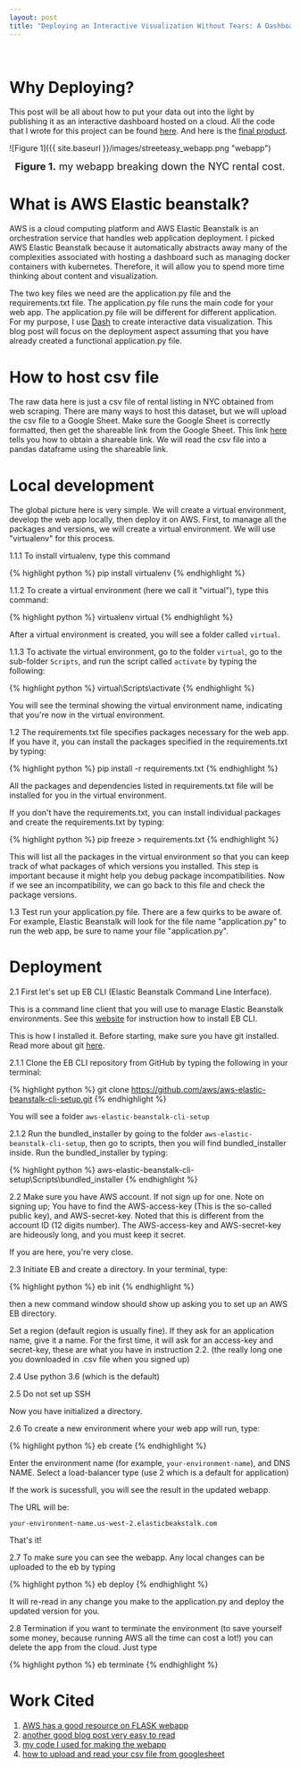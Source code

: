 ```yaml
---
layout: post
title: "Deploying an Interactive Visualization Without Tears: A Dashboard on Amazon Web Services"
---
```


<br>

# Why Deploying?

This post will be all about how to put your data out into the light by publishing it as an interactive dashboard hosted on a cloud. All the code that I wrote for this project can be found [here](https://github.com/VincentK1991/Streeteasy_dashboard_aws). And here is the [final product](http://streeteasy-dashboard-aws-dev.us-west-2.elasticbeanstalk.com/).

![Figure 1]({{ site.baseurl }}/images/streeteasy_webapp.png "webapp")
<p align="center">
    <font size="4"><b>Figure 1.</b> my webapp breaking down the NYC rental cost.</font>
</p>

# What is AWS Elastic beanstalk?

AWS is a cloud computing platform and AWS Elastic Beanstalk is an orchestration service that handles web application deployment. I picked AWS Elastic Beanstalk because it automatically abstracts away many of the complexities associated with hosting a dashboard such as managing docker containers with kubernetes. Therefore, it will allow you to spend more time thinking about content and visualization. 

The two key files we need are the application.py file and the requirements.txt file. The application.py file runs the main code for your web app. The application.py file will be different for different application. For my purpose, I use [Dash](https://dash.plotly.com/introduction) to create interactive data visualization. This blog post will focus on the deployment aspect assuming that you have already created a functional application.py file.


# How to host csv file

The raw data here is just a csv file of rental listing in NYC obtained from web scraping. There are many ways to host this dataset, but we will upload the csv file to a Google Sheet. Make sure the Google Sheet is correctly formatted, then get the shareable link from the Google Sheet. This link [here](https://www.megalytic.com/knowledge/using-google-sheets-to-host-editable-csv-files) tells you how to obtain a shareable link. We will read the csv file into a pandas dataframe using the shareable link. 

# Local development

The global picture here is very simple. We will create a virtual environment, develop the web app locally, then deploy it on AWS.
First, to manage all the packages and versions, we will create a virtual environment. We will use "virtualenv" for this process.

1.1.1 To install virtualenv, type this command 

{% highlight python %}
pip install virtualenv 
{% endhighlight %}

1.1.2 To create a virtual environment (here we call it "virtual"), type this command:

{% highlight python %}
virtualenv virtual
{% endhighlight %}

After a virtual environment is created, you will see a folder called ```virtual```.

1.1.3 To activate the virtual environment, go to the folder ```virtual```, go to the sub-folder ```Scripts```, and run the script called ```activate``` by typing the following:

{% highlight python %}
virtual\Scripts\activate
{% endhighlight %}

You will see the terminal showing the virtual environment name, indicating that you're now in the virtual environment.

1.2 The requirements.txt file specifies packages necessary for the web app. If you have it, you can install the packages specified in the requirements.txt by typing:

{% highlight python %}
pip install -r requirements.txt
{% endhighlight %}

All the packages and dependencies listed in requirements.txt file will be installed for you in the virtual environment.

If you don't have the requirements.txt, you can install individual packages and create the requirements.txt by typing: 

{% highlight python %}
pip freeze > requirements.txt
{% endhighlight %}

This will list all the packages in the virtual environment so that you can keep track of what packages of which versions you installed. This step is important because it might help you debug package incompatibilities. Now if we see an incompatibility, we can go back to this file and check the package versions.

1.3 Test run your application.py file. There are a few quirks to be aware of. For example, Elastic Beanstalk will look for the file name "application.py" to run the web app, be sure to name your file "application.py".


# Deployment

2.1 First let's set up EB CLI (Elastic Beanstalk Command Line Interface). 

This is a command line client that you will use to manage Elastic Beanstalk environments. See this [website](https://docs.aws.amazon.com/elasticbeanstalk/latest/dg/eb-cli3-install.html) for instruction how to install EB CLI. 

This is how I installed it. Before starting, make sure you have git installed. Read more about git [here](https://en.wikipedia.org/wiki/Git).

2.1.1 Clone the EB CLI repository from GitHub by typing the following in your terminal:

{% highlight python %}
 git clone https://github.com/aws/aws-elastic-beanstalk-cli-setup.git
{% endhighlight %}

You will see a folder ```aws-elastic-beanstalk-cli-setup```

 2.1.2 Run the bundled_installer by going to the folder ```aws-elastic-beanstalk-cli-setup```, then go to scripts, then you will find bundled_installer inside. Run the bundled_installer by typing:
 
{% highlight python %}
aws-elastic-beanstalk-cli-setup\Scripts\bundled_installer
{% endhighlight %}

2.2 Make sure you have AWS account. If not sign up for one. Note on signing up; You have to find the AWS-access-key (This is the so-called public key), and AWS-secret-key. Noted that this is different from the account ID (12 digits number). The AWS-access-key and AWS-secret-key are hideously long, and you must keep it secret.

If you are here, you're very close.

2.3 Initiate EB and create a directory. In your terminal, type:

{% highlight python %}
eb init
{% endhighlight %}

then a new command window should show up asking you to set up an AWS EB directory.

Set a region (default region is usually fine). If they ask for an application name, give it a name. For the first time, it will ask for an access-key and secret-key, these are what you have in instruction 2.2. (the really long one you downloaded in .csv file when you signed up)

2.4 Use python 3.6 (which is the default)

2.5 Do not set up SSH

Now you have initialized a directory.

2.6 To create a new environment where your web app will run, type:

{% highlight python %}
eb create
{% endhighlight %}

Enter the environment name (for example, ```your-environment-name```), and DNS NAME. Select a load-balancer type (use 2 which is a default for application)

If the work is sucessfull, you will see the result in the updated webapp.

The URL will be:

```your-environment-name.us-west-2.elasticbeakstalk.com```

That's it!

2.7 To make sure you can see the webapp. Any local changes can be uploaded to the eb by typing

{% highlight python %}
eb deploy
{% endhighlight %}

It will re-read in any change you make to the application.py and deploy the updated version for you. 

2.8 Termination
if you want to terminate the environment (to save yourself some money, because running AWS all the time can cost a lot!) you can delete the app from the cloud. Just type

{% highlight python %}
eb terminate 
{% endhighlight %}


# Work Cited
1. [AWS has a good resource on FLASK webapp](https://docs.aws.amazon.com/elasticbeanstalk/latest/dg/create-deploy-python-flask.html)
2. [another good blog post very easy to read](https://medium.com/@korniichuk/dash-on-aws-44a0f50a030a)
3. [my code I used for making the webapp](https://github.com/VincentK1991/Streeteasy_dashboard_aws)
4. [how to upload and read your csv file from googlesheet](https://www.megalytic.com/knowledge/using-google-sheets-to-host-editable-csv-files)
